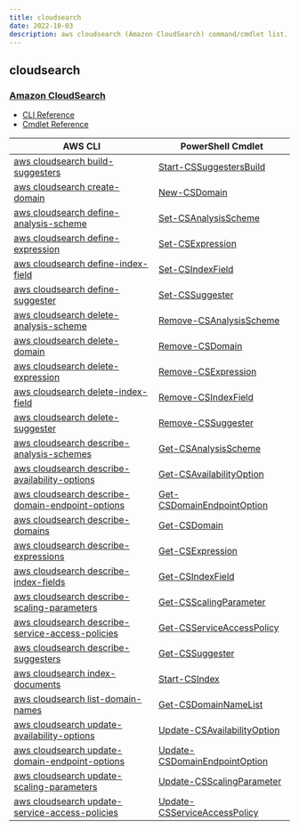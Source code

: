 ```yaml
---
title: cloudsearch
date: 2022-10-03
description: aws cloudsearch (Amazon CloudSearch) command/cmdlet list.
---
```


## cloudsearch

### [Amazon CloudSearch](https://aws.amazon.com/cloudsearch/)

* [CLI Reference](https://docs.aws.amazon.com/cli/latest/reference/cloudsearch/index.html)
* [Cmdlet Reference](https://docs.aws.amazon.com/powershell/latest/reference/items/Amazon_CloudSearch_cmdlets.html)

|AWS CLI|PowerShell Cmdlet|
|----|----|
|[aws cloudsearch build-suggesters](https://docs.aws.amazon.com/cli/latest/reference/cloudsearch/build-suggesters.html)|[Start-CSSuggestersBuild](https://docs.aws.amazon.com/powershell/latest/reference/items/Start-CSSuggestersBuild.html)|
|[aws cloudsearch create-domain](https://docs.aws.amazon.com/cli/latest/reference/cloudsearch/create-domain.html)|[New-CSDomain](https://docs.aws.amazon.com/powershell/latest/reference/items/New-CSDomain.html)|
|[aws cloudsearch define-analysis-scheme](https://docs.aws.amazon.com/cli/latest/reference/cloudsearch/define-analysis-scheme.html)|[Set-CSAnalysisScheme](https://docs.aws.amazon.com/powershell/latest/reference/items/Set-CSAnalysisScheme.html)|
|[aws cloudsearch define-expression](https://docs.aws.amazon.com/cli/latest/reference/cloudsearch/define-expression.html)|[Set-CSExpression](https://docs.aws.amazon.com/powershell/latest/reference/items/Set-CSExpression.html)|
|[aws cloudsearch define-index-field](https://docs.aws.amazon.com/cli/latest/reference/cloudsearch/define-index-field.html)|[Set-CSIndexField](https://docs.aws.amazon.com/powershell/latest/reference/items/Set-CSIndexField.html)|
|[aws cloudsearch define-suggester](https://docs.aws.amazon.com/cli/latest/reference/cloudsearch/define-suggester.html)|[Set-CSSuggester](https://docs.aws.amazon.com/powershell/latest/reference/items/Set-CSSuggester.html)|
|[aws cloudsearch delete-analysis-scheme](https://docs.aws.amazon.com/cli/latest/reference/cloudsearch/delete-analysis-scheme.html)|[Remove-CSAnalysisScheme](https://docs.aws.amazon.com/powershell/latest/reference/items/Remove-CSAnalysisScheme.html)|
|[aws cloudsearch delete-domain](https://docs.aws.amazon.com/cli/latest/reference/cloudsearch/delete-domain.html)|[Remove-CSDomain](https://docs.aws.amazon.com/powershell/latest/reference/items/Remove-CSDomain.html)|
|[aws cloudsearch delete-expression](https://docs.aws.amazon.com/cli/latest/reference/cloudsearch/delete-expression.html)|[Remove-CSExpression](https://docs.aws.amazon.com/powershell/latest/reference/items/Remove-CSExpression.html)|
|[aws cloudsearch delete-index-field](https://docs.aws.amazon.com/cli/latest/reference/cloudsearch/delete-index-field.html)|[Remove-CSIndexField](https://docs.aws.amazon.com/powershell/latest/reference/items/Remove-CSIndexField.html)|
|[aws cloudsearch delete-suggester](https://docs.aws.amazon.com/cli/latest/reference/cloudsearch/delete-suggester.html)|[Remove-CSSuggester](https://docs.aws.amazon.com/powershell/latest/reference/items/Remove-CSSuggester.html)|
|[aws cloudsearch describe-analysis-schemes](https://docs.aws.amazon.com/cli/latest/reference/cloudsearch/describe-analysis-schemes.html)|[Get-CSAnalysisScheme](https://docs.aws.amazon.com/powershell/latest/reference/items/Get-CSAnalysisScheme.html)|
|[aws cloudsearch describe-availability-options](https://docs.aws.amazon.com/cli/latest/reference/cloudsearch/describe-availability-options.html)|[Get-CSAvailabilityOption](https://docs.aws.amazon.com/powershell/latest/reference/items/Get-CSAvailabilityOption.html)|
|[aws cloudsearch describe-domain-endpoint-options](https://docs.aws.amazon.com/cli/latest/reference/cloudsearch/describe-domain-endpoint-options.html)|[Get-CSDomainEndpointOption](https://docs.aws.amazon.com/powershell/latest/reference/items/Get-CSDomainEndpointOption.html)|
|[aws cloudsearch describe-domains](https://docs.aws.amazon.com/cli/latest/reference/cloudsearch/describe-domains.html)|[Get-CSDomain](https://docs.aws.amazon.com/powershell/latest/reference/items/Get-CSDomain.html)|
|[aws cloudsearch describe-expressions](https://docs.aws.amazon.com/cli/latest/reference/cloudsearch/describe-expressions.html)|[Get-CSExpression](https://docs.aws.amazon.com/powershell/latest/reference/items/Get-CSExpression.html)|
|[aws cloudsearch describe-index-fields](https://docs.aws.amazon.com/cli/latest/reference/cloudsearch/describe-index-fields.html)|[Get-CSIndexField](https://docs.aws.amazon.com/powershell/latest/reference/items/Get-CSIndexField.html)|
|[aws cloudsearch describe-scaling-parameters](https://docs.aws.amazon.com/cli/latest/reference/cloudsearch/describe-scaling-parameters.html)|[Get-CSScalingParameter](https://docs.aws.amazon.com/powershell/latest/reference/items/Get-CSScalingParameter.html)|
|[aws cloudsearch describe-service-access-policies](https://docs.aws.amazon.com/cli/latest/reference/cloudsearch/describe-service-access-policies.html)|[Get-CSServiceAccessPolicy](https://docs.aws.amazon.com/powershell/latest/reference/items/Get-CSServiceAccessPolicy.html)|
|[aws cloudsearch describe-suggesters](https://docs.aws.amazon.com/cli/latest/reference/cloudsearch/describe-suggesters.html)|[Get-CSSuggester](https://docs.aws.amazon.com/powershell/latest/reference/items/Get-CSSuggester.html)|
|[aws cloudsearch index-documents](https://docs.aws.amazon.com/cli/latest/reference/cloudsearch/index-documents.html)|[Start-CSIndex](https://docs.aws.amazon.com/powershell/latest/reference/items/Start-CSIndex.html)|
|[aws cloudsearch list-domain-names](https://docs.aws.amazon.com/cli/latest/reference/cloudsearch/list-domain-names.html)|[Get-CSDomainNameList](https://docs.aws.amazon.com/powershell/latest/reference/items/Get-CSDomainNameList.html)|
|[aws cloudsearch update-availability-options](https://docs.aws.amazon.com/cli/latest/reference/cloudsearch/update-availability-options.html)|[Update-CSAvailabilityOption](https://docs.aws.amazon.com/powershell/latest/reference/items/Update-CSAvailabilityOption.html)|
|[aws cloudsearch update-domain-endpoint-options](https://docs.aws.amazon.com/cli/latest/reference/cloudsearch/update-domain-endpoint-options.html)|[Update-CSDomainEndpointOption](https://docs.aws.amazon.com/powershell/latest/reference/items/Update-CSDomainEndpointOption.html)|
|[aws cloudsearch update-scaling-parameters](https://docs.aws.amazon.com/cli/latest/reference/cloudsearch/update-scaling-parameters.html)|[Update-CSScalingParameter](https://docs.aws.amazon.com/powershell/latest/reference/items/Update-CSScalingParameter.html)|
|[aws cloudsearch update-service-access-policies](https://docs.aws.amazon.com/cli/latest/reference/cloudsearch/update-service-access-policies.html)|[Update-CSServiceAccessPolicy](https://docs.aws.amazon.com/powershell/latest/reference/items/Update-CSServiceAccessPolicy.html)|


